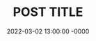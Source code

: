---
layout: post
title: "POST TITLE"
date: 2022-03-02 13:00:00 -0000
categories: testing security
---